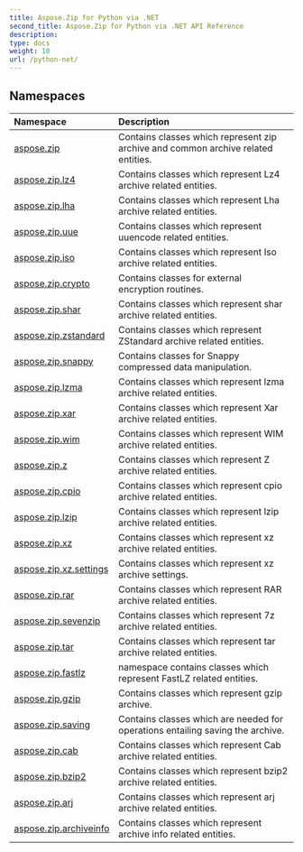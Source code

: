 ```yaml
---
title: Aspose.Zip for Python via .NET
second_title: Aspose.Zip for Python via .NET API Reference
description: 
type: docs
weight: 10
url: /python-net/
---
```


## Namespaces
| Namespace | Description |
| :- | :- |
|[aspose.zip](/zip/python-net/aspose.zip/)|Contains classes which represent zip archive and common archive related entities.|
|[aspose.zip.lz4](/zip/python-net/aspose.zip.lz4/)|Contains classes which represent Lz4 archive related entities.|
|[aspose.zip.lha](/zip/python-net/aspose.zip.lha/)|Contains classes which represent Lha archive related entities.|
|[aspose.zip.uue](/zip/python-net/aspose.zip.uue/)|Contains classes which represent uuencode related entities.|
|[aspose.zip.iso](/zip/python-net/aspose.zip.iso/)|Contains classes which represent Iso archive related entities.|
|[aspose.zip.crypto](/zip/python-net/aspose.zip.crypto/)|Contains classes for external encryption routines.|
|[aspose.zip.shar](/zip/python-net/aspose.zip.shar/)|Contains classes which represent shar archive related entities.|
|[aspose.zip.zstandard](/zip/python-net/aspose.zip.zstandard/)|Contains classes which represent ZStandard archive related entities.|
|[aspose.zip.snappy](/zip/python-net/aspose.zip.snappy/)|Contains classes for Snappy compressed data manipulation.|
|[aspose.zip.lzma](/zip/python-net/aspose.zip.lzma/)|Contains classes which represent lzma archive related entities.|
|[aspose.zip.xar](/zip/python-net/aspose.zip.xar/)|Contains classes which represent Xar archive related entities.|
|[aspose.zip.wim](/zip/python-net/aspose.zip.wim/)|Contains classes which represent WIM archive related entities.|
|[aspose.zip.z](/zip/python-net/aspose.zip.z/)|Contains classes which represent Z archive related entities.|
|[aspose.zip.cpio](/zip/python-net/aspose.zip.cpio/)|Contains classes which represent cpio archive related entities.|
|[aspose.zip.lzip](/zip/python-net/aspose.zip.lzip/)|Contains classes which represent lzip archive related entities.|
|[aspose.zip.xz](/zip/python-net/aspose.zip.xz/)|Contains classes which represent xz archive related entities.|
|[aspose.zip.xz.settings](/zip/python-net/aspose.zip.xz.settings/)|Contains classes which represent xz archive settings.|
|[aspose.zip.rar](/zip/python-net/aspose.zip.rar/)|Contains classes which represent RAR archive related entities.|
|[aspose.zip.sevenzip](/zip/python-net/aspose.zip.sevenzip/)|Contains classes which represent 7z archive related entities.|
|[aspose.zip.tar](/zip/python-net/aspose.zip.tar/)|Contains classes which represent tar archive related entities.|
|[aspose.zip.fastlz](/zip/python-net/aspose.zip.fastlz/)|namespace contains classes which represent FastLZ related entities.|
|[aspose.zip.gzip](/zip/python-net/aspose.zip.gzip/)|Contains classes which represent gzip archive.|
|[aspose.zip.saving](/zip/python-net/aspose.zip.saving/)|Contains classes which are needed for operations entailing saving the archive.|
|[aspose.zip.cab](/zip/python-net/aspose.zip.cab/)|Contains classes which represent Cab archive related entities.|
|[aspose.zip.bzip2](/zip/python-net/aspose.zip.bzip2/)|Contains classes which represent bzip2 archive related entities.|
|[aspose.zip.arj](/zip/python-net/aspose.zip.arj/)|Contains classes which represent arj archive related entities.|
|[aspose.zip.archiveinfo](/zip/python-net/aspose.zip.archiveinfo/)|Contains classes which represent archive info related entities.|
